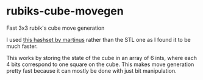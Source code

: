 # rubiks-cube-movegen
Fast 3x3 rubik's cube move generation

I used <a href="https://github.com/martinus/robin-hood-hashing">this hashset by martinus</a> rather than the STL one as I found it to be much faster.

This works by storing the state of the cube in an array of 6 ints, where each 4 bits correspond to one square on the cube. This makes move generation pretty fast because it can mostly be done with just bit manipulation.

